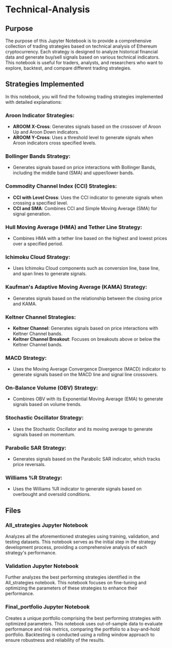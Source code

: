 # Technical-Analysis

## Purpose

The purpose of this Jupyter Notebook is to provide a comprehensive collection of trading strategies based on technical analysis of Ethereum cryptocurrency. Each strategy is designed to analyze historical financial data and generate buy/sell signals based on various technical indicators. This notebook is useful for traders, analysts, and researchers who want to explore, backtest, and compare different trading strategies.

## Strategies Implemented

In this notebook, you will find the following trading strategies implemented with detailed explanations:

### Aroon Indicator Strategies:
- **AROOM X-Cross**: Generates signals based on the crossover of Aroon Up and Aroon Down indicators.
- **AROOM Y-Cross**: Uses a threshold level to generate signals when Aroon indicators cross specified levels.

### Bollinger Bands Strategy:
- Generates signals based on price interactions with Bollinger Bands, including the middle band (SMA) and upper/lower bands.

### Commodity Channel Index (CCI) Strategies:
- **CCI with Level Cross**: Uses the CCI indicator to generate signals when crossing a specified level.
- **CCI and SMA**: Combines CCI and Simple Moving Average (SMA) for signal generation.

### Hull Moving Average (HMA) and Tether Line Strategy:
- Combines HMA with a tether line based on the highest and lowest prices over a specified period.

### Ichimoku Cloud Strategy:
- Uses Ichimoku Cloud components such as conversion line, base line, and span lines to generate signals.

### Kaufman's Adaptive Moving Average (KAMA) Strategy:
- Generates signals based on the relationship between the closing price and KAMA.

### Keltner Channel Strategies:
- **Keltner Channel**: Generates signals based on price interactions with Keltner Channel bands.
- **Keltner Channel Breakout**: Focuses on breakouts above or below the Keltner Channel bands.

### MACD Strategy:
- Uses the Moving Average Convergence Divergence (MACD) indicator to generate signals based on the MACD line and signal line crossovers.

### On-Balance Volume (OBV) Strategy:
- Combines OBV with its Exponential Moving Average (EMA) to generate signals based on volume trends.

### Stochastic Oscillator Strategy:
- Uses the Stochastic Oscillator and its moving average to generate signals based on momentum.

### Parabolic SAR Strategy:
- Generates signals based on the Parabolic SAR indicator, which tracks price reversals.

### Williams %R Strategy:
- Uses the Williams %R indicator to generate signals based on overbought and oversold conditions.

## Files

### All_strategies Jupyter Notebook
Analyzes all the aforementioned strategies using training, validation, and testing datasets. This notebook serves as the initial step in the strategy development process, providing a comprehensive analysis of each strategy's performance.

### Validation Jupyter Notebook
Further analyzes the best performing strategies identified in the All_strategies notebook. This notebook focuses on fine-tuning and optimizing the parameters of these strategies to enhance their performance.

### Final_portfolio Jupyter Notebook
Creates a unique portfolio comprising the best performing strategies with optimized parameters. This notebook uses out-of-sample data to evaluate performance and risk metrics, comparing the portfolio to a buy-and-hold portfolio. Backtesting is conducted using a rolling window approach to ensure robustness and reliability of the results.
